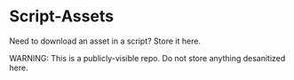 # Script-Assets
Need to download an asset in a script?  Store it here.  

WARNING: This is a publicly-visible repo.  Do not store anything desanitized here.
